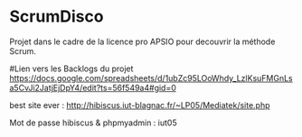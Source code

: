 # ScrumDisco
Projet dans le cadre de la licence pro APSIO pour decouvrir la méthode Scrum.

#Lien vers les Backlogs du projet
https://docs.google.com/spreadsheets/d/1ubZc95LOoWhdy_LzlKsuFMGnLsa5CvJi2JatjEjDpY4/edit?ts=56f549a4#gid=0

best site ever : http://hibiscus.iut-blagnac.fr/~LP05/Mediatek/site.php

Mot de passe hibiscus & phpmyadmin : iut05
